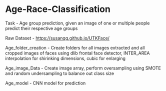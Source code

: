 # Age-Race-Classification
Task - Age group prediction, given an image of one or multiple people predict their respective age groups

Raw Dataset - https://susanqq.github.io/UTKFace/

Age_folder_creation - Create folders for all images extracted and all cropped images of faces using dlib frontal face detector, INTER_AREA interpolation for shirinking dimensions, cubic for enlarging

Age_image_Data - Create image array, perform oversampling using SMOTE and random undersampling to balance out class size

Age_model - CNN model for prediction
